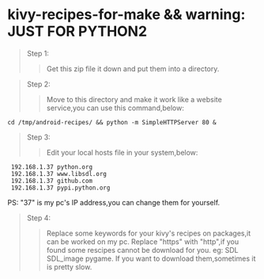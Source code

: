 # kivy-recipes-for-make && warning: JUST FOR PYTHON2 

> Step 1: 
>> Get this zip file it down and put them into a directory.

> Step 2:
>> Move to this directory and make it work like a website service,you can use this command,below:
```shell
cd /tmp/android-recipes/ && python -m SimpleHTTPServer 80 &
```
> Step 3:
>> Edit your local hosts file in your system,below:
```
 192.168.1.37 python.org
 192.168.1.37 www.libsdl.org
 192.168.1.37 github.com
 192.168.1.37 pypi.python.org
```
PS: "37" is my pc's IP address,you can change them for yourself.

> Step 4:
>> Replace some keywords for your kivy's recipes on packages,it can be worked on my pc.
   Replace "https" with "http",if you found some rescipes cannot be download for you.
   eg: SDL SDL_image pygame. 
   If you want to download them,sometimes it is pretty slow.

